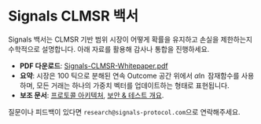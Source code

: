 # Signals CLMSR 백서

Signals 백서는 CLMSR 기반 범위 시장이 어떻게 확률을 유지하고 손실을 제한하는지 수학적으로 설명합니다. 아래 자료를 활용해 감사나 통합을 진행하세요.

- **PDF 다운로드**: [Signals-CLMSR-Whitepaper.pdf](/whitepaper.pdf)
- **요약**: 시장은 $100$ 틱으로 분해된 연속 Outcome 공간 위에서 $\alpha \ln$ 잠재함수를 사용하며, 모든 거래는 하나의 가중치 벡터를 업데이트하는 형태로 표현됩니다.
- **보조 문서**: [프로토콜 아키텍처](../protocol/architecture), [보안 & 테스트 개요](../security/audits).

질문이나 피드백이 있다면 `research@signals-protocol.com`으로 연락해주세요.

